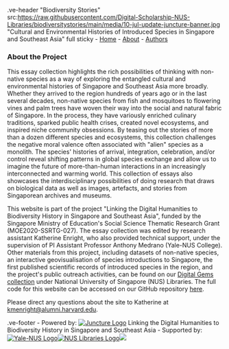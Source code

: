 .ve-header "Biodiversity Stories" src:https://raw.githubusercontent.com/Digital-Scholarship-NUS-Libraries/biodiversitystories/main/media/10-jul-update-juncture-banner.jpg "Cultural and Environmental Histories of Introduced Species in Singapore and Southeast Asia" full sticky
    - [Home](/)
    - [About](/about)
    - [Authors](/authors)
    
### About the Project
    
This essay collection highlights the rich possibilities of thinking with non-native species as a way of exploring the entangled cultural and environmental histories of Singapore and Southeast Asia more broadly. Whether they arrived to the region hundreds of years ago or in the last several decades, non-native species from fish and mosquitoes to flowering vines and palm trees have woven their way into the social and natural fabric of Singapore. In the process, they have variously enriched culinary traditions, sparked public health crises, created novel ecosystems, and inspired niche community obsessions. By teasing out the stories of more than a dozen different species and ecosystems, this collection challenges the negative moral valence often associated with "alien" species as a monolith. The species' histories of arrival, integration, celebration, and/or control reveal shifting patterns in global species exchange and allow us to imagine the future of  more-than-human interactions in an increasingly interconnected and warming world. This collection of essays also showcases the interdisciplinary possibilities of doing research that draws on biological data as well as images, artefacts, and stories from Singaporean archives and museums.

This website is part of the project "Linking the Digital Humanities to Biodiversity History in Singapore and Southeast Asia", funded by the Singapore Ministry of Education's Social Science Thematic Research Grant (MOE2020-SSRTG-027). The essay collection was edited by research assistant Katherine Enright, who also provided technical support, under the supervision of PI Assistant Professor Anthony Medrano (Yale-NUS College). Other materials from this project, including datasets of non-native species, an interactive geovisualisation of species introductions to Singapore, the first published scientific records of introduced species in the region, and the project's public outreach activities, can be found on our [Digital Gems collection](https://digitalgems.nus.edu.sg/collection/11575) under National University of Singapore (NUS) Libraries. The full code for this website can be accessed on our GitHub repository [here](https://github.com/Digital-Scholarship-NUS-Libraries/biodiversitystories).

Please direct any questions about the site to Katherine at kmenright@alumni.harvard.edu.

.ve-footer
    - Powered by: [![Juncture Logo](https://juncture-digital.github.io/juncture/static/images/juncture-logo.png)](https://juncture-digital.org) Linking the Digital Humanities to Biodiversity History in Singapore and Southeast Asia
    - Supported by: [![Yale-NUS Logo](https://upload.wikimedia.org/wikipedia/commons/thumb/1/17/Yale-NUS_College_logo.svg/800px-Yale-NUS_College_logo.svg.png)](https://www.yale-nus.edu.sg/)[![NUS Libraries Logo](https://sbdb.nus.edu.sg/images/NUSCL.png)](https://blog.nus.edu.sg/linus/about-nus-libraries/)![](https://ari.nus.edu.sg/wp-content/themes/nus-astra/assets/images/ari-logo.png)
